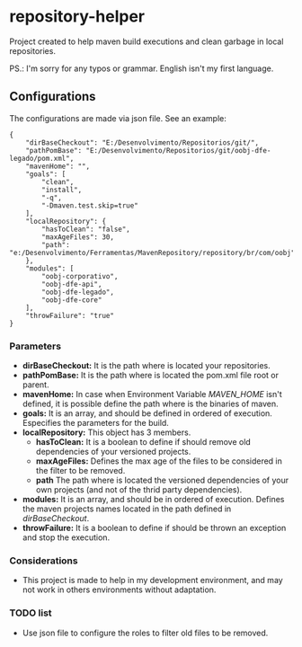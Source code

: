# repository-helper

Project created to help maven build executions and clean garbage in local repositories.

PS.: I'm sorry for any typos or grammar. English isn't my first language.

## Configurations

The configurations are made via json file. See an example:

```csv
{
	"dirBaseCheckout": "E:/Desenvolvimento/Repositorios/git/",
	"pathPomBase": "E:/Desenvolvimento/Repositorios/git/oobj-dfe-legado/pom.xml",
	"mavenHome": "",
	"goals": [
		"clean",
		"install",
		"-q",
		"-Dmaven.test.skip=true"
	],
	"localRepository": {
		"hasToClean": "false",
		"maxAgeFiles": 30,
		"path": "e:/Desenvolvimento/Ferramentas/MavenRepository/repository/br/com/oobj"
	},
	"modules": [
		"oobj-corporativo",
		"oobj-dfe-api",
		"oobj-dfe-legado",
		"oobj-dfe-core"
	],
	"throwFailure": "true"
}
```

### Parameters

* **dirBaseCheckout:** It is the path where is located your repositories.
* **pathPomBase:** It is the path where is located the pom.xml file root or parent.
* **mavenHome:** In case when Environment Variable *MAVEN_HOME* isn't defined, it is possible define the path where is the binaries of maven.
* **goals:** It is an array, and should be defined in ordered of execution. Especifies the parameters for the build.
* **localRepository:** This object has 3 members.
  * **hasToClean:** It is a boolean to define if should remove old dependencies of your versioned projects.
  * **maxAgeFiles:** Defines the max age of the files to be considered in the filter to be removed.
  * **path** The path where is located the versioned dependencies of your own projects (and not of the thrid party dependencies).
* **modules:** It is an array, and should be in ordered of execution. Defines the maven projects names located in the path defined in *dirBaseCheckout*.
* **throwFailure:** It is a boolean to define if should be thrown an exception and stop the execution.

### Considerations

* This project is made to help in my development environment, and may not work in others environments without adaptation.

### TODO list

* Use json file to configure the roles to filter old files to be removed.

